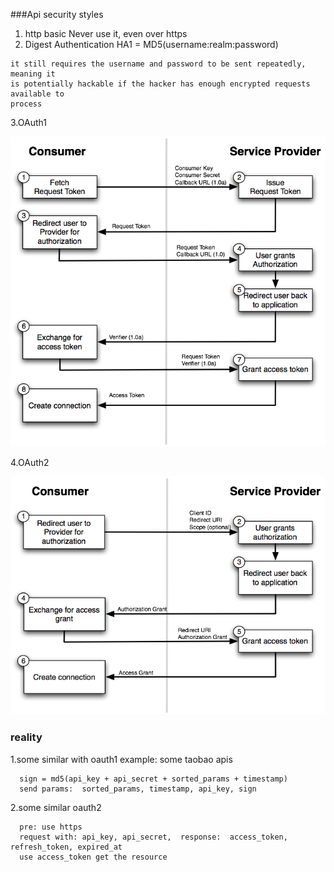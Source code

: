 
###Api security styles

1. http basic
Never use it, even over https
2. Digest Authentication
HA1 = MD5(username:realm:password) 

```
it still requires the username and password to be sent repeatedly, meaning it
is potentially hackable if the hacker has enough encrypted requests available to
process
```
3.OAuth1

![image](https://raw.githubusercontent.com/soarpatriot/api-book/master/images/oauth1.png)


4.OAuth2

![image](https://raw.githubusercontent.com/soarpatriot/api-book/master/images/oauth2.png)

### reality 

1.some similar with oauth1  example: some taobao apis
```
  sign = md5(api_key + api_secret + sorted_params + timestamp)
  send params:  sorted_params, timestamp, api_key, sign
```

2.some similar oauth2 
```
  pre: use https 
  request with: api_key, api_secret,  response:  access_token, refresh_token, expired_at
  use access_token get the resource
```


  
